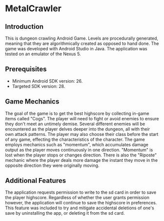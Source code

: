 # MetalCrawler
## Introduction
This is dungeon crawling Android Game. Levels are procedurally generated, meaning that they are algorithmically created
as opposed to hand done. The game was developed with Android Studio in Java. The application was tested on an emulator of
the Nexus 5.

## Prerequisites
- Minimum Android SDK version: 26.
- Targeted SDK version: 28.

## Game Mechanics
The goal of the game is to get the best highscore by collecting in-game items called "Cogs". 
The player will need to fight or avoid enemies to ensure they don't meet an untimely demise. Several different enemies
will be encountered as the player delves deeper into the dungeon, all with their own attack patterns. The player may also
choose their class before the start of any game, effecting the characteristics of the character. The game employs mechanics
such as "momentum", which accumulates damage output as the player moves continuously in one direction. "Momentum" is lost
when the player stops or changes direction. There is also the "Riposte" mechanic where the player deals more damage the 
instant they move in the opposite direction they were originally moving. 

## Additional Features
The application requests permission to write to the sd card in order to save the player highscore. Regardless of whether the
user grants permission however, the application will continue to save the highscore in preferences. This feature was included
to try and mitigate accidental deletions of one's save by uninstalling the app, or deleting it from the sd card. 

